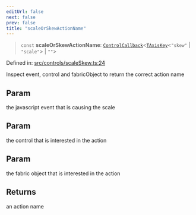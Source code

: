 ```yaml
---
editUrl: false
next: false
prev: false
title: "scaleOrSkewActionName"
---
```


> `const` **scaleOrSkewActionName**: [`ControlCallback`](/api/type-aliases/controlcallback/)\<[`TAxisKey`](/api/type-aliases/taxiskey/)\<`"skew"` \| `"scale"`\> \| `""`\>

Defined in: [src/controls/scaleSkew.ts:24](https://github.com/fabricjs/fabric.js/blob/9a792f4b7b8031f02ec7ea4ce8c99f810e45cfec/src/controls/scaleSkew.ts#L24)

Inspect event, control and fabricObject to return the correct action name

## Param

the javascript event that is causing the scale

## Param

the control that is interested in the action

## Param

the fabric object that is interested in the action

## Returns

an action name
